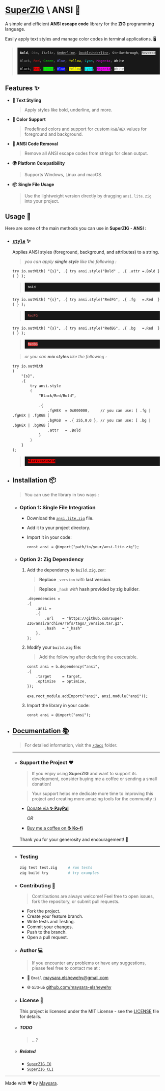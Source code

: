 # **[SuperZIG](https://github.com/Super-ZIG)** \ ANSI 🎨

A simple and efficient **ANSI escape code** library for the **ZIG** programming language.  

Easily apply text styles and manage color codes in terminal applications. 🖥️

> ![header](./docs/dist/img1.png)

## Features ✨

- **🎨 Text Styling**  
    > Apply styles like bold, underline, and more.

- **🌈 Color Support**  
    > Predefined colors and support for custom `RGB`/`HEX` values for foreground and background.

- **🧹 ANSI Code Removal**  
    > Remove all ANSI escape codes from strings for clean output.

- **🌍 Platform Compatibility**
    > Supports Windows, Linux and macOS.
  
- **📦 Single File Usage**  
    > Use the lightweight version directly by dragging `ansi.lite.zig` into your project.


## Usage 📖

Here are some of the main methods you can use in **SuperZIG - ANSI** :

- ### [`style`](./docs/func/on.md) ✨

    Applies ANSI styles (foreground, background, and attributes) to a string.

    > _you can apply **single style** like the following :_

    ```zig
    try io.outWith( "{s}", .{ try ansi.style("Bold" , .{ .attr =.Bold } ) } );
    ```
    > ![res1](./docs/dist/res1.png)

    ```zig
    try io.outWith( "{s}", .{ try ansi.style("RedFG", .{ .fg   =.Red  } ) } );
    ```
    > ![res1](./docs/dist/res2.png)

    ```zig
    try io.outWith( "{s}", .{ try ansi.style("RedBG", .{ .bg   =.Red  } ) } );
    ```
    > ![res1](./docs/dist/res3.png)

    > _or you can **mix styles** like the following :_

    ```zig
    try io.outWith
    ( 
        "{s}",
        .{ 
            try ansi.style
            (
                "Black/Red/Bold",

                .{ 
                    .fgHEX  = 0x000000,     // you can use: [ .fg | .fgHEX | .fgRGB ]
                    .bgRGB  = .{ 255,0,0 }, // you can use: [ .bg | .bgHEX | .bgRGB ]
                    .attr   = .Bold 
                }
            ) 
        }
    );
    ```
    > ![res](./docs/dist/res4.png)
    
- ## Installation 📦

    > You can use the library in two ways :

    - ### **Option 1: Single File Integration**

        - Download the [`ansi.lite.zig`](./dist/ansi.lite.zig) file.  
        - Add it to your project directory.  
        - Import it in your code:

            ```zig
            const ansi = @import("path/to/your/ansi.lite.zig");
            ```

    - ### **Option 2: Zig Dependency**

        1. Add the dependency to `build.zig.zon`:

            > **Replace** `_version` _with_ **last version**.

            > **Replace** `_hash` _with_ **hash provided by zig builder**.

            ```zig
            .dependencies = 
            .{
                .ansi = 
                .{
                    .url    = "https://github.com/Super-ZIG/ansi/archive/refs/tags/_version.tar.gz",
                    .hash   = "_hash"
                },
            };
            ```

        2. Modify your `build.zig` file:

            > Add the following after declaring the executable. 

            ```zig
            const ansi = b.dependency("ansi",
            .{
                .target     = target,
                .optimize   = optimize,
            });

            exe.root_module.addImport("ansi", ansi.module("ansi"));
            ```

        3. Import the library in your code:

            ```zig
            const ansi = @import("ansi");
            ```

- ## [Documentation 📚](./docs/readme.md)

    > For detailed information, visit the [`/docs`](./docs/readme.md) folder.

    ---

    - ### Support the Project ❤️

        > If you enjoy using **SuperZIG** and want to support its development, consider buying me a coffee or sending a small donation!
        
        > Your support helps me dedicate more time to improving this project and creating more amazing tools for the community :)

        - [Donate via **✨ PayPal**](https://www.paypal.me/MaysaraElshewehy)
          
          _OR_

        - [Buy me a coffee on **☕ Ko-fi**](https://ko-fi.com/codeguild)

        Thank you for your generosity and encouragement! 💖
    ---
    
    - ### Testing

        ```bash
        zig test test.zig     # run tests
        zig build try         # try examples
        ```

    - ### Contributing 🤝

        > Contributions are always welcome! Feel free to open issues, fork the repository, or submit pull requests.

        - Fork the project.
        - Create your feature branch.
        - Write tests and Testing.
        - Commit your changes.
        - Push to the branch.
        - Open a pull request.

    - ### Author 💻

        > If you encounter any problems or have any suggestions, please feel free to contact me at :

        - 📧 `Email` [maysara.elshewehy@gmail.com](mailto:mmaysara.elshewehy@gmail.com)  
        
        - 🌐 `GitHub` [github.com/maysara-elshewehy](https://github.com/maysara-elshewehy)  


    - ### License 📄

        This project is licensed under the MIT License - see the [LICENSE](./LICENSE) file for details.

    - ##### TODO

        > .. ?

    - ##### Related
        
        - [`SuperZIG IO`](https://github.com/Super-ZIG/io)
        - [`SuperZIG CLI`](https://github.com/Super-ZIG/cli)
      
---

Made with ❤️ by [Maysara](http://github.com/maysara-elshewehy).